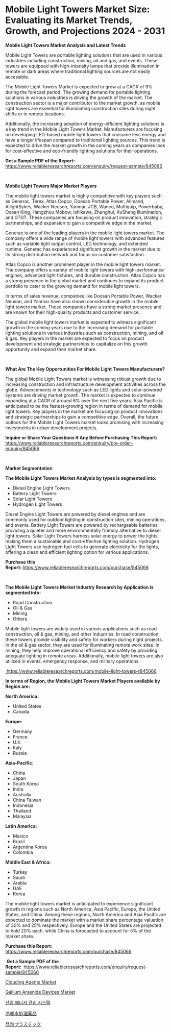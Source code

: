 <p><h1>Mobile Light Towers Market Size: Evaluating its Market Trends, Growth, and Projections 2024 - 2031</h1></p><p><strong>Mobile Light Towers Market Analysis and Latest Trends</strong></p>
<p><p>Mobile Light Towers are portable lighting solutions that are used in various industries including construction, mining, oil and gas, and events. These towers are equipped with high-intensity lamps that provide illumination in remote or dark areas where traditional lighting sources are not easily accessible.</p><p>The Mobile Light Towers Market is expected to grow at a CAGR of 9% during the forecast period. The growing demand for portable lighting solutions in various industries is driving the growth of the market. The construction sector is a major contributor to the market growth, as mobile light towers are essential for illuminating construction sites during night shifts or in remote locations.</p><p>Additionally, the increasing adoption of energy-efficient lighting solutions is a key trend in the Mobile Light Towers Market. Manufacturers are focusing on developing LED-based mobile light towers that consume less energy and have a longer lifespan compared to traditional lighting sources. This trend is expected to drive the market growth in the coming years as companies look for cost-effective and eco-friendly lighting solutions for their operations.</p></p>
<p><strong>Get a Sample PDF of the Report:&nbsp;</strong> <a href="https://www.reliableresearchreports.com/enquiry/request-sample/845066">https://www.reliableresearchreports.com/enquiry/request-sample/845066</a></p>
<p>&nbsp;</p>
<p><strong>Mobile Light Towers Major Market Players</strong></p>
<p><p>The mobile light towers market is highly competitive with key players such as Generac, Terex, Atlas Copco, Doosan Portable Power, Allmand, AllightSykes, Wacker Neuson, Yanmar, JCB, Wanco, Multiquip, Powerbaby, Ocean King, Hangzhou Mobow, Ishikawa, Zhenghui, XuSheng Illumination, and GTGT. These companies are focusing on product innovation, strategic partnerships, and expansion to gain a competitive edge in the market.</p><p>Generac is one of the leading players in the mobile light towers market. The company offers a wide range of mobile light towers with advanced features such as variable light output control, LED technology, and extended runtime. Generac has experienced significant growth in the market due to its strong distribution network and focus on customer satisfaction.</p><p>Atlas Copco is another prominent player in the mobile light towers market. The company offers a variety of mobile light towers with high-performance engines, advanced light fixtures, and durable construction. Atlas Copco has a strong presence in the global market and continues to expand its product portfolio to cater to the growing demand for mobile light towers.</p><p>In terms of sales revenue, companies like Doosan Portable Power, Wacker Neuson, and Yanmar have also shown considerable growth in the mobile light towers market. These companies have a strong market presence and are known for their high-quality products and customer service.</p><p>The global mobile light towers market is expected to witness significant growth in the coming years due to the increasing demand for portable lighting solutions in various industries such as construction, mining, and oil & gas. Key players in the market are expected to focus on product development and strategic partnerships to capitalize on this growth opportunity and expand their market share.</p></p>
<p>&nbsp;</p>
<p><strong>What Are The Key Opportunities For Mobile Light Towers Manufacturers?</strong></p>
<p><p>The global Mobile Light Towers market is witnessing robust growth due to increasing construction and infrastructure development activities across the globe. Advancements in technology such as LED lights and solar-powered systems are driving market growth. The market is expected to continue expanding at a CAGR of around 6% over the next five years. Asia Pacific is anticipated to be the fastest-growing region in terms of demand for mobile light towers. Key players in the market are focusing on product innovations and strategic partnerships to gain a competitive edge. Overall, the future outlook for the Mobile Light Towers market looks promising with increasing investments in urban development projects.</p></p>
<p><strong>Inquire or Share Your Questions If Any Before Purchasing This Report:</strong> <a href="https://www.reliableresearchreports.com/enquiry/pre-order-enquiry/845066">https://www.reliableresearchreports.com/enquiry/pre-order-enquiry/845066</a></p>
<p>&nbsp;</p>
<p><strong>Market Segmentation</strong></p>
<p><strong>The Mobile Light Towers Market Analysis by types is segmented into:</strong></p>
<p><ul><li>Diesel Engine Light Towers</li><li>Battery Light Towers</li><li>Solar Light Towers</li><li>Hydrogen Light Towers</li></ul></p>
<p><p>Diesel Engine Light Towers are powered by diesel engines and are commonly used for outdoor lighting in construction sites, mining operations, and events. Battery Light Towers are powered by rechargeable batteries, providing a quieter and more environmentally friendly alternative to diesel light towers. Solar Light Towers harness solar energy to power the lights, making them a sustainable and cost-effective lighting solution. Hydrogen Light Towers use hydrogen fuel cells to generate electricity for the lights, offering a clean and efficient lighting option for various applications.</p></p>
<p><strong>Purchase this Report:&nbsp;</strong><a href="https://www.reliableresearchreports.com/purchase/845066">https://www.reliableresearchreports.com/purchase/845066</a></p>
<p>&nbsp;</p>
<p><strong>The Mobile Light Towers Market Industry Research by Application is segmented into:</strong></p>
<p><ul><li>Road Construction</li><li>Oil & Gas</li><li>Mining</li><li>Others</li></ul></p>
<p><p>Mobile light towers are widely used in various applications such as road construction, oil & gas, mining, and other industries. In road construction, these towers provide visibility and safety for workers during night projects. In the oil & gas sector, they are used for illuminating remote work sites. In mining, they help improve operational efficiency and safety by providing adequate lighting in remote areas. Additionally, mobile light towers are also utilized in events, emergency response, and military operations.</p></p>
<p><a href="https://www.reliableresearchreports.com/mobile-light-towers-r845066">&nbsp;https://www.reliableresearchreports.com/mobile-light-towers-r845066</a></p>
<p><strong>In terms of Region, the Mobile Light Towers Market Players available by Region are:</strong></p>
<p>
    <p> <strong> North America: </strong>
        <ul>
            <li>United States</li>
            <li>Canada</li>
        </ul>
        </p> 
    <p> <strong> Europe: </strong>
        <ul>
            <li>Germany</li>
            <li>France</li>
            <li>U.K.</li>
            <li>Italy</li>
            <li>Russia</li>
        </ul>
        </p> 
    <p> <strong> Asia-Pacific: </strong>
        <ul>
            <li>China</li>
            <li>Japan</li>
            <li>South Korea</li>
            <li>India</li>
            <li>Australia</li>
            <li>China Taiwan</li>
            <li>Indonesia</li>
            <li>Thailand</li>
            <li>Malaysia</li>
        </ul>
        </p> 
    <p> <strong> Latin America: </strong>
        <ul>
            <li>Mexico</li>
            <li>Brazil</li>
            <li>Argentina Korea</li>
            <li>Colombia</li>
        </ul>
        </p> 
    <p> <strong> Middle East & Africa: </strong>
        <ul>
            <li>Turkey</li>
            <li>Saudi</li>
            <li>Arabia</li>
            <li>UAE</li>
            <li>Korea</li>
        </ul>
    </p>
    </p>
<p><p>The mobile light towers market is anticipated to experience significant growth in regions such as North America, Asia Pacific, Europe, the United States, and China. Among these regions, North America and Asia Pacific are expected to dominate the market with a market share percentage valuation of 30% and 25% respectively. Europe and the United States are projected to hold 20% each, while China is forecasted to account for 5% of the market share.</p></p>
<p><strong>Purchase this Report: </strong><a href="https://www.reliableresearchreports.com/purchase/845066">https://www.reliableresearchreports.com/purchase/845066</a></p>
<p>&nbsp;<strong>Get a Sample PDF of the Report:&nbsp;&nbsp;</strong><a href="https://www.reliableresearchreports.com/enquiry/request-sample/845066">https://www.reliableresearchreports.com/enquiry/request-sample/845066</a></p>
<p><strong></strong></p>
<p><p><a href="https://issuu.com/reportprime-2/docs/clouding-agents-market-size-2030.pptx">Clouding Agents Market</a></p><p><a href="https://issuu.com/reportprime-2/docs/gallium-arsenide-devices-market-size-2030.pptx">Gallium Arsenide Devices Market</a></p><p><a href="https://medium.com/@sybleferry/%EC%82%B0%EC%97%85-%EC%97%90%EB%84%88%EC%A7%80-%EA%B4%80%EB%A6%AC-%EC%8B%9C%EC%8A%A4%ED%85%9C-%EC%8B%9C%EC%9E%A5-%EC%84%B1%EA%B3%B5%EC%A0%81%EC%9D%B8-%EB%B9%84%EC%A6%88%EB%8B%88%EC%8A%A4-%EC%A0%84%EB%9E%B5%EC%9D%98-%EC%97%B4%EC%87%B3%EC%9D%B4-2031%EB%85%84%EA%B9%8C%EC%A7%80-%EC%98%88%EC%83%81%EB%90%9C%EB%8B%A4-21943946ba90">산업 에너지 관리 시스템</a></p><p><a href="https://medium.com/@matteills7854/%E5%86%B7%E5%8D%B4%E6%B0%B4%E5%87%A6%E7%90%86%E8%96%AC%E5%93%81%E5%B8%82%E5%A0%B4-%E3%82%BF%E3%82%A4%E3%83%97-%E3%82%A2%E3%83%97%E3%83%AA%E3%82%B1%E3%83%BC%E3%82%B7%E3%83%A7%E3%83%B3-%E5%9C%B0%E7%90%86%E5%88%A5%E3%81%AB%E5%8C%85%E6%8B%AC%E7%9A%84%E3%81%AA%E8%A9%95%E4%BE%A1-a729834a1c46">冷却水処理薬品</a></p><p><a href="https://medium.com/@vincemarvin1/%E7%99%BA%E6%B3%A1%E3%83%97%E3%83%A9%E3%82%B9%E3%83%81%E3%83%83%E3%82%AF%E5%B8%82%E5%A0%B4%E3%81%AE%E3%82%B7%E3%82%A7%E3%82%A2%E3%81%AE%E9%80%B2%E5%8C%96%E3%81%A8%E5%B8%82%E5%A0%B4%E6%88%90%E9%95%B7%E3%83%88%E3%83%AC%E3%83%B3%E3%83%892024%E5%B9%B4%E3%81%8B%E3%82%892031%E5%B9%B4%E3%81%BE%E3%81%A7-fbc7adc5c7db">発泡プラスチック</a></p></p>